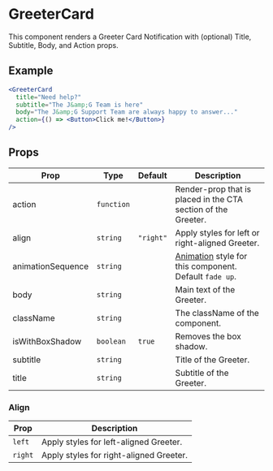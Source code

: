 # GreeterCard

This component renders a Greeter Card Notification with (optional) Title, Subtitle, Body, and Action props.

## Example

```jsx
<GreeterCard
  title="Need help?"
  subtitle="The J&amp;G Team is here"
  body="The J&amp;G Support Team are always happy to answer..."
  action={() => <Button>Click me!</Button>}
/>
```

## Props

| Prop              | Type       | Default   | Description                                                          |
| ----------------- | ---------- | --------- | -------------------------------------------------------------------- |
| action            | `function` |           | Render-prop that is placed in the CTA section of the Greeter.        |
| align             | `string`   | `"right"` | Apply styles for left or right-aligned Greeter.                      |
| animationSequence | `string`   |           | [Animation](../Animate) style for this component. Default `fade up`. |
| body              | `string`   |           | Main text of the Greeter.                                            |
| className         | `string`   |           | The className of the component.                                      |
| isWithBoxShadow   | `boolean`  | `true`    | Removes the box shadow.                                              |
| subtitle          | `string`   |           | Title of the Greeter.                                                |
| title             | `string`   |           | Subtitle of the Greeter.                                             |

### Align

| Prop    | Description                             |
| ------- | --------------------------------------- |
| `left`  | Apply styles for left-aligned Greeter.  |
| `right` | Apply styles for right-aligned Greeter. |
